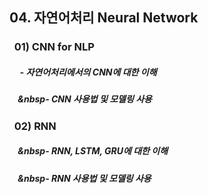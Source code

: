 ## 04. 자연어처리 Neural Network
### &nbsp;&nbsp;01) CNN for NLP
##### &nbsp;&nbsp;&nbsp;&nbsp;&nbsp;- 자연어처리에서의 CNN에 대한 이해
##### &nbsp;&nbsp;&nbsp;&nbsp;&nbsp- CNN 사용법 및 모델링 사용
### &nbsp;&nbsp;02) RNN
##### &nbsp;&nbsp;&nbsp;&nbsp;&nbsp- RNN, LSTM, GRU에 대한 이해
##### &nbsp;&nbsp;&nbsp;&nbsp;&nbsp- RNN 사용법 및 모델링 사용
